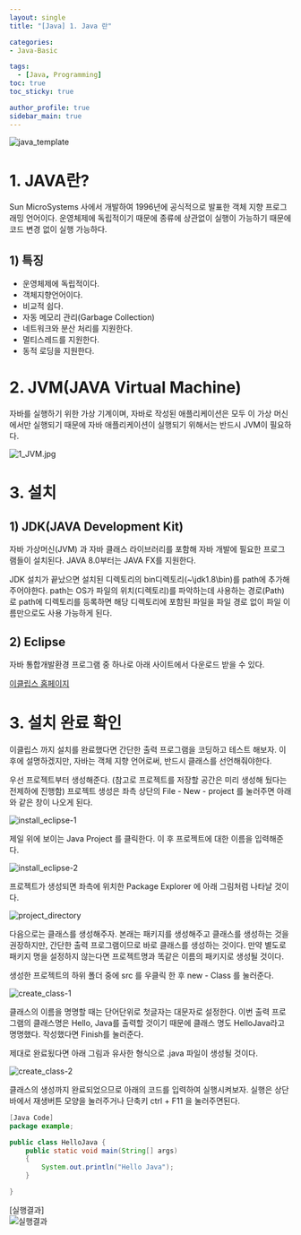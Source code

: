 ```yaml
---
layout: single
title: "[Java] 1. Java 란"

categories:
- Java-Basic

tags:
  - [Java, Programming]
toc: true
toc_sticky: true

author_profile: true
sidebar_main: true
---
```


![java_template](/assets/images/blog_template/java.jpg)

# 1. JAVA란?

Sun MicroSystems 사에서 개발하여 1996년에 공식적으로 발표한 객체 지향 프로그래밍 언어이다.
운영체제에 독립적이기 때문에 종류에 상관없이 실행이 가능하기 때문에 코드 변경 없이 실행 가능하다.

## 1) 특징
- 운영체제에 독립적이다.
- 객체지향언어이다.
- 비교적 쉽다.
- 자동 메모리 관리(Garbage Collection)
- 네트워크와 분산 처리를 지원한다.
- 멀티스레드를 지원한다.
- 동적 로딩을 지원한다.

# 2. JVM(JAVA Virtual Machine)

자바를 실행하기 위한 가상 기계이며, 자바로 작성된 애플리케이션은 모두 이 가상 머신에서만 실행되기 때문에 자바 애플리케이션이 실행되기 위해서는 반드시 JVM이 필요하다.

![1_JVM.jpg](/images/2020-02-22-java-chapter1-about_java/1_JVM.jpg)

# 3. 설치
## 1) JDK(JAVA Development Kit)
자바 가상머신(JVM) 과 자바 클래스 라이브러리를 포함해 자바 개발에 필요한 프로그램들이 설치된다.
JAVA 8.0부터는 JAVA FX를 지원한다.

JDK 설치가 끝났으면 설치된 디렉토리의 bin디렉토리(~\jdk1.8\bin)를 path에 추가해주어야한다.
path는 OS가 파일의 위치(디렉토리)를 파악하는데 사용하는 경로(Path)로 path에 디렉토리를 등록하면 해당 디렉토리에 포함된 파일을 파일 경로 없이 파일 이름만으로도 사용 가능하게 된다.

## 2) Eclipse
자바 통합개발환경 프로그램 중 하나로 아래 사이트에서 다운로드 받을 수 있다.

[이클립스 홈페이지](https://www.eclipse.org/)


# 3. 설치 완료 확인
이클립스 까지 설치를 완료했다면 간단한 출력 프로그램을 코딩하고 테스트 해보자.
이 후에 설명하겠지만, 자바는 객체 지향 언어로써, 반드시 클래스를 선언해줘야한다.


우선 프로젝트부터 생성해준다. (참고로 프로젝트를 저장할 공간은 미리 생성해 뒀다는 전제하에 진행함)
프로젝트 생성은 좌측 상단의 File - New - project 를 눌러주면 아래와 같은 창이 나오게 된다.

![install_eclipse-1](/images/2020-02-22-java-chapter1-about_java/2_install_eclipse.jpg)

제일 위에 보이는 Java Project 를 클릭한다. 이 후 프로젝트에 대한 이름을 입력해준다.

![install_eclipse-2](/images/2020-02-22-java-chapter1-about_java/3_install_eclipse_2.jpg)

프로젝트가 생성되면 좌측에 위치한 Package Explorer 에 아래 그림처럼 나타날 것이다.

![project_directory](/images/2020-02-22-java-chapter1-about_java/4_project_directory.jpg)


다음으로는 클래스를 생성해주자. 본래는 패키지를 생성해주고 클래스를 생성하는 것을 권장하지만, 간단한 출력 프로그램이므로 바로 클래스를 생성하는 것이다. 만약 별도로 패키지 명을 설정하지 않는다면 프로젝트명과 똑같은 이름의 패키지로 생성될 것이다.


생성한 프로젝트의 하위 폴더 중에 src 를 우클릭 한 후 new - Class 를 눌러준다.

![create_class-1](/images/2020-02-22-java-chapter1-about_java/5_create_class_1.jpg)

클래스의 이름을 명명할 때는 단어단위로 첫글자는 대문자로 설정한다. 이번 출력 프로그램의 클래스명은 Hello, Java를 출력할 것이기 때문에 클래스 명도 HelloJava라고 명명했다. 작성했다면 Finish를 눌러준다.

제대로 완료됬다면 아래 그림과 유사한 형식으로 .java 파일이 생성될 것이다.

![create_class-2](/images/2020-02-22-java-chapter1-about_java/6_create_class_2.jpg)

클래스의 생성까지 완료되었으므로 아래의 코드를 입력하여 실행시켜보자. 실행은 상단 바에서 재생버튼 모양을 눌러주거나 단축키 ctrl + F11 을 눌러주면된다.

```JAVA
[Java Code]
package example;

public class HelloJava {
	public static void main(String[] args)
	{
		System.out.println("Hello Java");
	}

}
```
[실행결과]<br>
![실행결과](/images/2020-02-22-java-chapter1-about_java/7_run_example.jpg)
﻿
